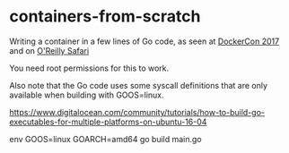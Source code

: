 # containers-from-scratch
Writing a container in a few lines of Go code, as seen at [DockerCon 2017](https://www.youtube.com/watch?v=MHv6cWjvQjM&t=1316s) and on [O'Reilly Safari](https://www.safaribooksonline.com/library/view/how-to-containerize/9781491982310/)

You need root permissions for this to work. 

Also note that the Go code uses some syscall definitions that are only available when building with GOOS=linux.

https://www.digitalocean.com/community/tutorials/how-to-build-go-executables-for-multiple-platforms-on-ubuntu-16-04

env GOOS=linux GOARCH=amd64 go build main.go